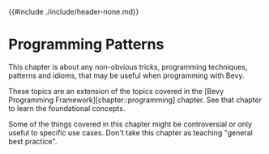 {{#include ./include/header-none.md}}

# Programming Patterns

This chapter is about any non-obvious tricks, programming techniques,
patterns and idioms, that may be useful when programming with Bevy.

These topics are an extension of the topics covered in the [Bevy Programming
Framework][chapter::programming] chapter. See that chapter to learn the
foundational concepts.

Some of the things covered in this chapter might be controversial or only useful
to specific use cases. Don't take this chapter as teaching "general best
practice".
